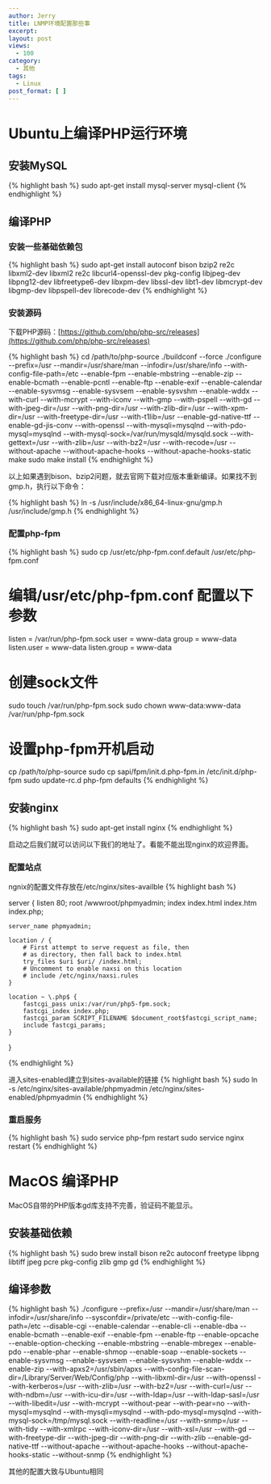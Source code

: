 ```yaml
---
author: Jerry
title: LNMP环境配置那些事
excerpt:
layout: post
views:
  - 100
category:
  - 其他
tags:
  - Linux
post_format: [ ]
---
```


# Ubuntu上编译PHP运行环境

## 安装MySQL

{% highlight bash %}
sudo apt-get install mysql-server mysql-client
{% endhighlight %}


## 编译PHP

### 安装一些基础依赖包

{% highlight bash %}
sudo apt-get install autoconf bison bzip2 re2c libxml2-dev libxml2 re2c libcurl4-openssl-dev pkg-config libjpeg-dev libpng12-dev libfreetype6-dev libxpm-dev libssl-dev libt1-dev libmcrypt-dev libgmp-dev libpspell-dev librecode-dev
{% endhighlight %}

### 安装源码

下载PHP源码：[https://github.com/php/php-src/releases](https://github.com/php/php-src/releases)

{% highlight bash %}
cd /path/to/php-source
./buildconf --force
./configure  --prefix=/usr --mandir=/usr/share/man --infodir=/usr/share/info  --with-config-file-path=/etc --enable-fpm  --enable-mbstring  --enable-zip  --enable-bcmath  --enable-pcntl  --enable-ftp  --enable-exif  --enable-calendar  --enable-sysvmsg  --enable-sysvsem  --enable-sysvshm  --enable-wddx  --with-curl  --with-mcrypt  --with-iconv  --with-gmp  --with-pspell  --with-gd  --with-jpeg-dir=/usr  --with-png-dir=/usr  --with-zlib-dir=/usr  --with-xpm-dir=/usr  --with-freetype-dir=/usr  --with-t1lib=/usr  --enable-gd-native-ttf  --enable-gd-jis-conv  --with-openssl --with-mysqli=mysqlnd --with-pdo-mysql=mysqlnd --with-mysql-sock=/var/run/mysqld/mysqld.sock  --with-gettext=/usr  --with-zlib=/usr  --with-bz2=/usr  --with-recode=/usr --without-apache --without-apache-hooks --without-apache-hooks-static
make
sudo make install
{% endhighlight %}

以上如果遇到bison、bzip2问题，就去官网下载对应版本重新编译。如果找不到gmp.h，执行以下命令：

{% highlight bash %}
ln -s /usr/include/x86_64-linux-gnu/gmp.h /usr/include/gmp.h 
{% endhighlight %}

### 配置php-fpm

{% highlight bash %}
sudo cp /usr/etc/php-fpm.conf.default /usr/etc/php-fpm.conf

# 编辑/usr/etc/php-fpm.conf 配置以下参数

listen = /var/run/php-fpm.sock
user = www-data
group = www-data
listen.user = www-data
listen.group = www-data

# 创建sock文件
sudo touch /var/run/php-fpm.sock
sudo chown www-data:www-data /var/run/php-fpm.sock

# 设置php-fpm开机启动
cp /path/to/php-source
sudo cp sapi/fpm/init.d.php-fpm.in /etc/init.d/php-fpm
sudo update-rc.d php-fpm defaults
{% endhighlight %}

## 安装nginx

{% highlight bash %}
sudo apt-get install nginx
{% endhighlight %}

启动之后我们就可以访问以下我们的地址了。看能不能出现nginx的欢迎界面。

### 配置站点

ngnix的配置文件存放在/etc/nginx/sites-availble
{% highlight bash %}

server {
    listen   80;
    root /wwwroot/phpmyadmin;
    index index.html index.htm index.php;

    server_name phpmyadmin;

    location / {
        # First attempt to serve request as file, then
        # as directory, then fall back to index.html
        try_files $uri $uri/ /index.html;
        # Uncomment to enable naxsi on this location
        # include /etc/nginx/naxsi.rules
    }

    location ~ \.php$ {
        fastcgi_pass unix:/var/run/php5-fpm.sock;
        fastcgi_index index.php;
        fastcgi_param SCRIPT_FILENAME $document_root$fastcgi_script_name;
        include fastcgi_params;
    }
}

{% endhighlight %}

进入sites-enabled建立到sites-available的链接
{% highlight bash %}
sudo ln -s /etc/nginx/sites-available/phpmyadmin /etc/nginx/sites-enabled/phpmyadmin
{% endhighlight %}

### 重启服务
{% highlight bash %}
sudo service php-fpm restart
sudo service nginx restart
{% endhighlight %}

# MacOS 编译PHP

MacOS自带的PHP版本gd库支持不完善，验证码不能显示。

## 安装基础依赖

{% highlight bash %}
sudo brew install bison re2c autoconf freetype libpng libtiff jpeg pcre pkg-config zlib gmp gd
{% endhighlight %}

## 编译参数

{% highlight bash %}
./configure --prefix=/usr --mandir=/usr/share/man --infodir=/usr/share/info --sysconfdir=/private/etc --with-config-file-path=/etc --disable-cgi --enable-calendar --enable-cli --enable-dba --enable-bcmath --enable-exif --enable-fpm --enable-ftp --enable-opcache --enable-option-checking --enable-mbstring --enable-mbregex --enable-pdo --enable-phar --enable-shmop --enable-soap --enable-sockets --enable-sysvmsg --enable-sysvsem --enable-sysvshm --enable-wddx --enable-zip --with-apxs2=/usr/sbin/apxs  --with-config-file-scan-dir=/Library/Server/Web/Config/php --with-libxml-dir=/usr --with-openssl --with-kerberos=/usr --with-zlib=/usr --with-bz2=/usr --with-curl=/usr --with-ndbm=/usr --with-icu-dir=/usr --with-ldap=/usr --with-ldap-sasl=/usr --with-libedit=/usr --with-mcrypt --without-pear --with-pear=no --with-mysql=mysqlnd --with-mysqli=mysqlnd --with-pdo-mysql=mysqlnd --with-mysql-sock=/tmp/mysql.sock --with-readline=/usr --with-snmp=/usr --with-tidy --with-xmlrpc --with-iconv-dir=/usr --with-xsl=/usr --with-gd --with-freetype-dir --with-jpeg-dir --with-png-dir --with-zlib --enable-gd-native-ttf --without-apache --without-apache-hooks --without-apache-hooks-static --without-snmp
{% endhighlight %}

其他的配置大致与Ubuntu相同
